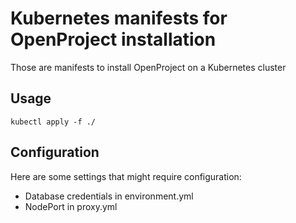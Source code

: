 # Kubernetes manifests for OpenProject installation

Those are manifests to install OpenProject on a Kubernetes cluster

## Usage
```
kubectl apply -f ./
```

## Configuration

Here are some settings that might require configuration:

* Database credentials in environment.yml
* NodePort in proxy.yml
